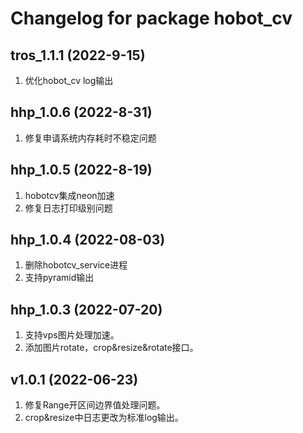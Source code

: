# Changelog for package hobot_cv

tros_1.1.1 (2022-9-15)
------------------
1. 优化hobot_cv log输出

hhp_1.0.6 (2022-8-31)
------------------
1. 修复申请系统内存耗时不稳定问题

hhp_1.0.5 (2022-8-19)
------------------
1. hobotcv集成neon加速
2. 修复日志打印级别问题

hhp_1.0.4 (2022-08-03)
------------------
1. 删除hobotcv_service进程
2. 支持pyramid输出

hhp_1.0.3 (2022-07-20)
------------------
1. 支持vps图片处理加速。
2. 添加图片rotate，crop&resize&rotate接口。

v1.0.1 (2022-06-23)
------------------
1. 修复Range开区间边界值处理问题。
2. crop&resize中日志更改为标准log输出。
